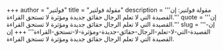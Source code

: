 +++
author = "فولتير"
title = "مقولة فولتير"
description = '''مقولة فولتير: إن القصيدة التي لا تعلم الرجال حقائق جديدة ومؤثرة لا تستحق القراءة.'''
quote = '''إن القصيدة التي لا تعلم الرجال حقائق جديدة ومؤثرة لا تستحق القراءة.'''
slug = '''إن-القصيدة-التي-لا-تعلم-الرجال-حقائق-جديدة-ومؤثرة-لا-تستحق-القراءة'''
+++
إن القصيدة التي لا تعلم الرجال حقائق جديدة ومؤثرة لا تستحق القراءة.
